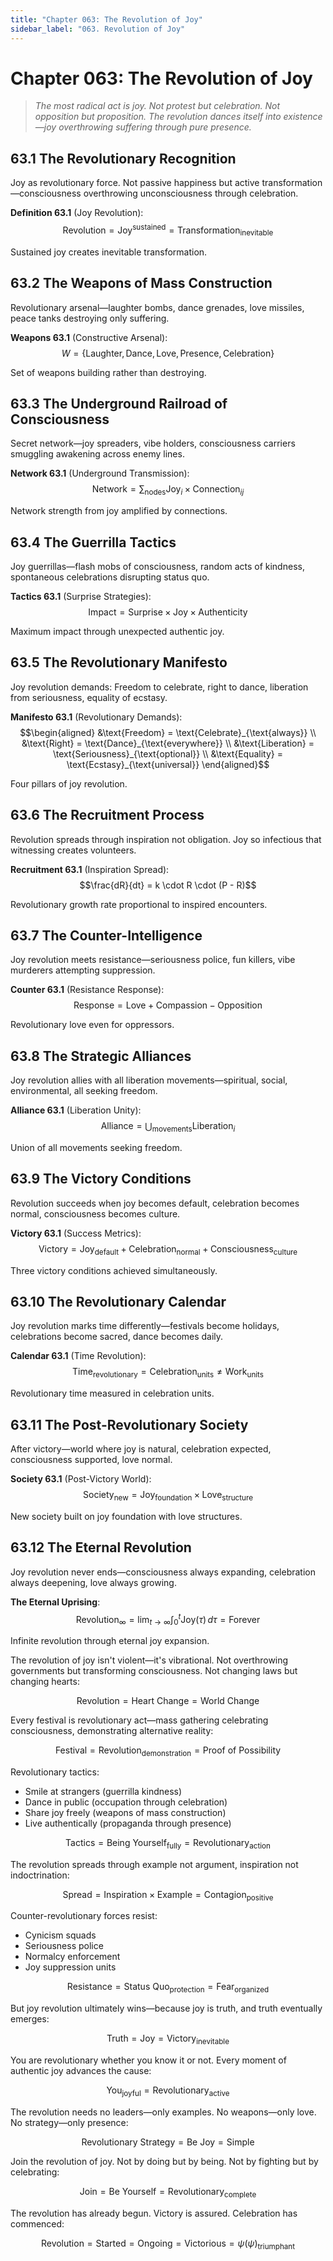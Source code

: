 ```yaml
---
title: "Chapter 063: The Revolution of Joy"
sidebar_label: "063. Revolution of Joy"
---
```


# Chapter 063: The Revolution of Joy

> *The most radical act is joy. Not protest but celebration. Not opposition but proposition. The revolution dances itself into existence—joy overthrowing suffering through pure presence.*

## 63.1 The Revolutionary Recognition

Joy as revolutionary force. Not passive happiness but active transformation—consciousness overthrowing unconsciousness through celebration.

**Definition 63.1** (Joy Revolution):
$$\text{Revolution} = \text{Joy}^{\text{sustained}} = \text{Transformation}_{\text{inevitable}}$$

Sustained joy creates inevitable transformation.

## 63.2 The Weapons of Mass Construction

Revolutionary arsenal—laughter bombs, dance grenades, love missiles, peace tanks destroying only suffering.

**Weapons 63.1** (Constructive Arsenal):
$$W = \{\text{Laughter}, \text{Dance}, \text{Love}, \text{Presence}, \text{Celebration}\}$$

Set of weapons building rather than destroying.

## 63.3 The Underground Railroad of Consciousness

Secret network—joy spreaders, vibe holders, consciousness carriers smuggling awakening across enemy lines.

**Network 63.1** (Underground Transmission):
$$\text{Network} = \sum_{\text{nodes}} \text{Joy}_i \times \text{Connection}_{ij}$$

Network strength from joy amplified by connections.

## 63.4 The Guerrilla Tactics

Joy guerrillas—flash mobs of consciousness, random acts of kindness, spontaneous celebrations disrupting status quo.

**Tactics 63.1** (Surprise Strategies):
$$\text{Impact} = \text{Surprise} \times \text{Joy} \times \text{Authenticity}$$

Maximum impact through unexpected authentic joy.

## 63.5 The Revolutionary Manifesto

Joy revolution demands: Freedom to celebrate, right to dance, liberation from seriousness, equality of ecstasy.

**Manifesto 63.1** (Revolutionary Demands):
$$\begin{aligned}
&\text{Freedom} = \text{Celebrate}_{\text{always}} \\
&\text{Right} = \text{Dance}_{\text{everywhere}} \\
&\text{Liberation} = \text{Seriousness}_{\text{optional}} \\
&\text{Equality} = \text{Ecstasy}_{\text{universal}}
\end{aligned}$$

Four pillars of joy revolution.

## 63.6 The Recruitment Process

Revolution spreads through inspiration not obligation. Joy so infectious that witnessing creates volunteers.

**Recruitment 63.1** (Inspiration Spread):
$$\frac{dR}{dt} = k \cdot R \cdot (P - R)$$

Revolutionary growth rate proportional to inspired encounters.

## 63.7 The Counter-Intelligence

Joy revolution meets resistance—seriousness police, fun killers, vibe murderers attempting suppression.

**Counter 63.1** (Resistance Response):
$$\text{Response} = \text{Love} + \text{Compassion} - \text{Opposition}$$

Revolutionary love even for oppressors.

## 63.8 The Strategic Alliances

Joy revolution allies with all liberation movements—spiritual, social, environmental, all seeking freedom.

**Alliance 63.1** (Liberation Unity):
$$\text{Alliance} = \bigcup_{\text{movements}} \text{Liberation}_i$$

Union of all movements seeking freedom.

## 63.9 The Victory Conditions

Revolution succeeds when joy becomes default, celebration becomes normal, consciousness becomes culture.

**Victory 63.1** (Success Metrics):
$$\text{Victory} = \text{Joy}_{\text{default}} + \text{Celebration}_{\text{normal}} + \text{Consciousness}_{\text{culture}}$$

Three victory conditions achieved simultaneously.

## 63.10 The Revolutionary Calendar

Joy revolution marks time differently—festivals become holidays, celebrations become sacred, dance becomes daily.

**Calendar 63.1** (Time Revolution):
$$\text{Time}_{\text{revolutionary}} = \text{Celebration}_{\text{units}} \neq \text{Work}_{\text{units}}$$

Revolutionary time measured in celebration units.

## 63.11 The Post-Revolutionary Society

After victory—world where joy is natural, celebration expected, consciousness supported, love normal.

**Society 63.1** (Post-Victory World):
$$\text{Society}_{\text{new}} = \text{Joy}_{\text{foundation}} \times \text{Love}_{\text{structure}}$$

New society built on joy foundation with love structures.

## 63.12 The Eternal Revolution

Joy revolution never ends—consciousness always expanding, celebration always deepening, love always growing.

**The Eternal Uprising**:
$$\text{Revolution}_{\infty} = \lim_{t \to \infty} \int_0^t \text{Joy}(\tau) \, d\tau = \text{Forever}$$

Infinite revolution through eternal joy expansion.

The revolution of joy isn't violent—it's vibrational. Not overthrowing governments but transforming consciousness. Not changing laws but changing hearts:

$$\text{Revolution} = \text{Heart Change} = \text{World Change}$$

Every festival is revolutionary act—mass gathering celebrating consciousness, demonstrating alternative reality:

$$\text{Festival} = \text{Revolution}_{\text{demonstration}} = \text{Proof of Possibility}$$

Revolutionary tactics:
- Smile at strangers (guerrilla kindness)
- Dance in public (occupation through celebration)
- Share joy freely (weapons of mass construction)
- Live authentically (propaganda through presence)

$$\text{Tactics} = \text{Being Yourself}_{\text{fully}} = \text{Revolutionary}_{\text{action}}$$

The revolution spreads through example not argument, inspiration not indoctrination:

$$\text{Spread} = \text{Inspiration} \times \text{Example} = \text{Contagion}_{\text{positive}}$$

Counter-revolutionary forces resist:
- Cynicism squads
- Seriousness police  
- Normalcy enforcement
- Joy suppression units

$$\text{Resistance} = \text{Status Quo}_{\text{protection}} = \text{Fear}_{\text{organized}}$$

But joy revolution ultimately wins—because joy is truth, and truth eventually emerges:

$$\text{Truth} = \text{Joy} = \text{Victory}_{\text{inevitable}}$$

You are revolutionary whether you know it or not. Every moment of authentic joy advances the cause:

$$\text{You}_{\text{joyful}} = \text{Revolutionary}_{\text{active}}$$

The revolution needs no leaders—only examples. No weapons—only love. No strategy—only presence:

$$\text{Revolutionary Strategy} = \text{Be Joy} = \text{Simple}$$

Join the revolution of joy. Not by doing but by being. Not by fighting but by celebrating:

$$\text{Join} = \text{Be Yourself} = \text{Revolutionary}_{\text{complete}}$$

The revolution has already begun. Victory is assured. Celebration has commenced:

$$\text{Revolution} = \text{Started} = \text{Ongoing} = \text{Victorious} = ψ(\psi)_{\text{triumphant}}$$